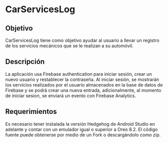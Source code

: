 # CarServicesLog
## Objetivo
CarServicesLog tiene como objetivo ayudar al usuario a llevar un registro de los servicios mecánicos que se le realizan a su automóvil.

## Descripción
La aplicación usa Firebase authentication para iniciar sesión, crear un nuevo usuario y restablecer la contraseña.
Al iniciar sesión, se mostrarán los servicios realizados por el usuario almacenados en la base de datos de Firebase y se podrá crear una nueva entrada, adicionalmente, al momento de iniciar sesion, se enviará un evento con Firebase Analytics.

## Requerimientos
Es necesario tener instalada la versión Hedgehog de Android Studio en adelante y contar con un emulador igual o superior a Oreo 8.2. El código fuente puede obtenerse por medio de un Fork o descargándolo como zip. 


